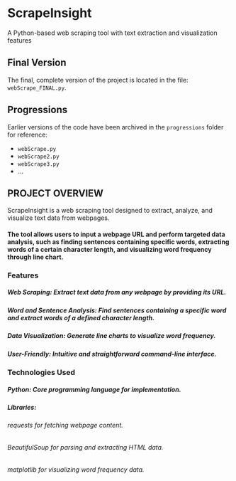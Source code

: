# ScrapeInsight
A Python-based web scraping tool with text extraction and visualization features

## Final Version
The final, complete version of the project is located in the file: `webScrape_FINAL.py`.

## Progressions
Earlier versions of the code have been archived in the `progressions` folder for reference:
- `webScrape.py` 
- `webScrape2.py` 
- `webScrape3.py` 
- ...

## PROJECT OVERVIEW
ScrapeInsight is a web scraping tool designed to extract, analyze, and visualize text data from webpages. 
#### The tool allows users to input a webpage URL and perform targeted data analysis, such as finding sentences containing specific words, extracting words of a certain character length, and visualizing word frequency through line chart. 

### Features
##### Web Scraping: Extract text data from any webpage by providing its URL.
##### Word and Sentence Analysis: Find sentences containing a specific word and extract words of a defined character length.
##### Data Visualization: Generate line charts to visualize word frequency.
##### User-Friendly: Intuitive and straightforward command-line interface.

### Technologies Used
##### Python: Core programming language for implementation.
##### Libraries:
###### requests for fetching webpage content.
###### BeautifulSoup for parsing and extracting HTML data.
###### matplotlib for visualizing word frequency data.
